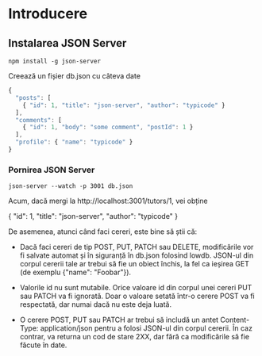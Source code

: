 # Introducere

## Instalarea JSON Server

```
npm install -g json-server
```

Creează un fișier db.json cu câteva date

```javascript
{
  "posts": [
    { "id": 1, "title": "json-server", "author": "typicode" }
  ],
  "comments": [
    { "id": 1, "body": "some comment", "postId": 1 }
  ],
  "profile": { "name": "typicode" }
}
```

### Pornirea JSON Server

```
json-server --watch -p 3001 db.json
```

Acum, dacă mergi la http://localhost:3001/tutors/1, vei obține

{ "id": 1, "title": "json-server", "author": "typicode" }

De asemenea, atunci când faci cereri, este bine să știi că:

- Dacă faci cereri de tip POST, PUT, PATCH sau DELETE, modificările vor fi salvate automat și în siguranță în db.json folosind lowdb.
  JSON-ul din corpul cererii tale ar trebui să fie un obiect închis, la fel ca ieșirea GET (de exemplu {"name": "Foobar"}).

- Valorile id nu sunt mutabile. Orice valoare id din corpul unei cereri PUT sau PATCH va fi ignorată. Doar o valoare setată într-o cerere POST va fi respectată, dar numai dacă nu este deja luată.

- O cerere POST, PUT sau PATCH ar trebui să includă un antet Content-Type: application/json pentru a folosi JSON-ul din corpul cererii. În caz contrar, va returna un cod de stare 2XX, dar fără ca modificările să fie făcute în date.